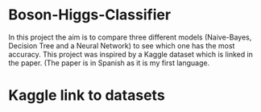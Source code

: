# Boson-Higgs-Classifier
In this project the aim is to compare three different models (Naive-Bayes, Decision Tree and a Neural Network) to see which one has the most accuracy. This project was inspired by a Kaggle dataset which is linked in the paper. (The paper is in Spanish as it is my first language. 

# Kaggle link to datasets
